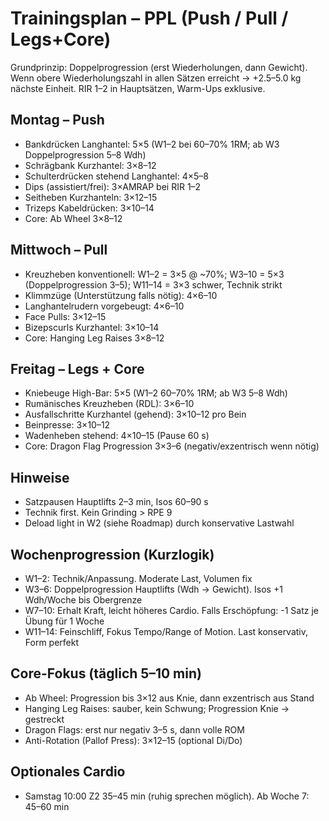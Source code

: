# Trainingsplan – PPL (Push / Pull / Legs+Core)

Grundprinzip: Doppelprogression (erst Wiederholungen, dann Gewicht). Wenn obere Wiederholungszahl in allen Sätzen erreicht → +2.5–5.0 kg nächste Einheit. RIR 1–2 in Hauptsätzen, Warm-Ups exklusive.

## Montag – Push
- Bankdrücken Langhantel: 5×5 (W1–2 bei 60–70% 1RM; ab W3 Doppelprogression 5–8 Wdh)
- Schrägbank Kurzhantel: 3×8–12
- Schulterdrücken stehend Langhantel: 4×5–8
- Dips (assistiert/frei): 3×AMRAP bei RIR 1–2
- Seitheben Kurzhanteln: 3×12–15
- Trizeps Kabeldrücken: 3×10–14
- Core: Ab Wheel 3×8–12

## Mittwoch – Pull
- Kreuzheben konventionell: W1–2 = 3×5 @ ~70%; W3–10 = 5×3 (Doppelprogression 3–5); W11–14 = 3×3 schwer, Technik strikt
- Klimmzüge (Unterstützung falls nötig): 4×6–10
- Langhantelrudern vorgebeugt: 4×6–10
- Face Pulls: 3×12–15
- Bizepscurls Kurzhantel: 3×10–14
- Core: Hanging Leg Raises 3×8–12

## Freitag – Legs + Core
- Kniebeuge High-Bar: 5×5 (W1–2 60–70% 1RM; ab W3 5–8 Wdh)
- Rumänisches Kreuzheben (RDL): 3×6–10
- Ausfallschritte Kurzhantel (gehend): 3×10–12 pro Bein
- Beinpresse: 3×10–12
- Wadenheben stehend: 4×10–15 (Pause 60 s)
- Core: Dragon Flag Progression 3×3–6 (negativ/exzentrisch wenn nötig)

## Hinweise
- Satzpausen Hauptlifts 2–3 min, Isos 60–90 s
- Technik first. Kein Grinding > RPE 9
- Deload light in W2 (siehe Roadmap) durch konservative Lastwahl

## Wochenprogression (Kurzlogik)
- W1–2: Technik/Anpassung. Moderate Last, Volumen fix
- W3–6: Doppelprogression Hauptlifts (Wdh → Gewicht). Isos +1 Wdh/Woche bis Obergrenze
- W7–10: Erhalt Kraft, leicht höheres Cardio. Falls Erschöpfung: -1 Satz je Übung für 1 Woche
- W11–14: Feinschliff, Fokus Tempo/Range of Motion. Last konservativ, Form perfekt

## Core-Fokus (täglich 5–10 min)
- Ab Wheel: Progression bis 3×12 aus Knie, dann exzentrisch aus Stand
- Hanging Leg Raises: sauber, kein Schwung; Progression Knie → gestreckt
- Dragon Flags: erst nur negativ 3–5 s, dann volle ROM
- Anti-Rotation (Pallof Press): 3×12–15 (optional Di/Do)

## Optionales Cardio
- Samstag 10:00 Z2 35–45 min (ruhig sprechen möglich). Ab Woche 7: 45–60 min

